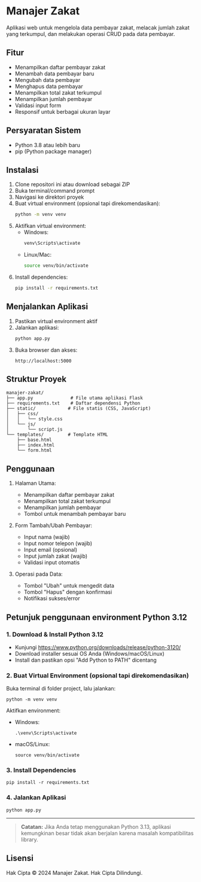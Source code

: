 # Manajer Zakat

Aplikasi web untuk mengelola data pembayar zakat, melacak jumlah zakat yang terkumpul, dan melakukan operasi CRUD pada data pembayar.

## Fitur

- Menampilkan daftar pembayar zakat
- Menambah data pembayar baru
- Mengubah data pembayar
- Menghapus data pembayar
- Menampilkan total zakat terkumpul
- Menampilkan jumlah pembayar
- Validasi input form
- Responsif untuk berbagai ukuran layar

## Persyaratan Sistem

- Python 3.8 atau lebih baru
- pip (Python package manager)

## Instalasi

1. Clone repositori ini atau download sebagai ZIP
2. Buka terminal/command prompt
3. Navigasi ke direktori proyek
4. Buat virtual environment (opsional tapi direkomendasikan):
   ```bash
   python -m venv venv
   ```
5. Aktifkan virtual environment:
   - Windows:
     ```bash
     venv\Scripts\activate
     ```
   - Linux/Mac:
     ```bash
     source venv/bin/activate
     ```
6. Install dependencies:
   ```bash
   pip install -r requirements.txt
   ```

## Menjalankan Aplikasi

1. Pastikan virtual environment aktif
2. Jalankan aplikasi:
   ```bash
   python app.py
   ```
3. Buka browser dan akses:
   ```
   http://localhost:5000
   ```

## Struktur Proyek

```
manajer-zakat/
├── app.py              # File utama aplikasi Flask
├── requirements.txt    # Daftar dependensi Python
├── static/            # File statis (CSS, JavaScript)
│   ├── css/
│   │   └── style.css
│   └── js/
│       └── script.js
└── templates/         # Template HTML
    ├── base.html
    ├── index.html
    └── form.html
```

## Penggunaan

1. Halaman Utama:
   - Menampilkan daftar pembayar zakat
   - Menampilkan total zakat terkumpul
   - Menampilkan jumlah pembayar
   - Tombol untuk menambah pembayar baru

2. Form Tambah/Ubah Pembayar:
   - Input nama (wajib)
   - Input nomor telepon (wajib)
   - Input email (opsional)
   - Input jumlah zakat (wajib)
   - Validasi input otomatis

3. Operasi pada Data:
   - Tombol "Ubah" untuk mengedit data
   - Tombol "Hapus" dengan konfirmasi
   - Notifikasi sukses/error

## Petunjuk penggunaan environment Python 3.12

### 1. Download & Install Python 3.12
- Kunjungi https://www.python.org/downloads/release/python-3120/
- Download installer sesuai OS Anda (Windows/macOS/Linux)
- Install dan pastikan opsi "Add Python to PATH" dicentang

### 2. Buat Virtual Environment (opsional tapi direkomendasikan)
Buka terminal di folder project, lalu jalankan:

```
python -m venv venv
```

Aktifkan environment:
- Windows:
  ```
  .\venv\Scripts\activate
  ```
- macOS/Linux:
  ```
  source venv/bin/activate
  ```

### 3. Install Dependencies

```
pip install -r requirements.txt
```

### 4. Jalankan Aplikasi

```
python app.py
```

---

> **Catatan:**
> Jika Anda tetap menggunakan Python 3.13, aplikasi kemungkinan besar tidak akan berjalan karena masalah kompatibilitas library.

## Lisensi

Hak Cipta © 2024 Manajer Zakat. Hak Cipta Dilindungi.